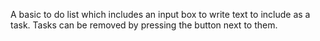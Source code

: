 A basic to do list which includes an input box to write text to include as a task. Tasks can be removed by pressing the button next to them.
